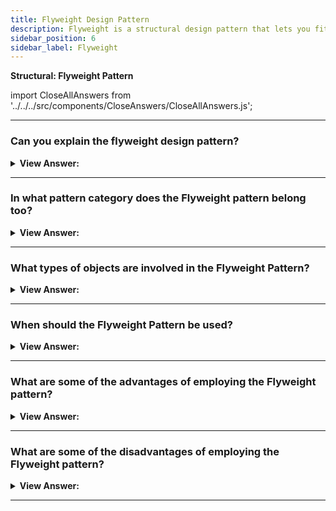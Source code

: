 ```yaml
---
title: Flyweight Design Pattern
description: Flyweight is a structural design pattern that lets you fit more objects into the available amount of RAM by sharing common parts of state between multiple objects instead of keeping all of the data in each object.
sidebar_position: 6
sidebar_label: Flyweight
---
```


**Structural: Flyweight Pattern**

import CloseAllAnswers from '../../../src/components/CloseAnswers/CloseAllAnswers.js';

<CloseAllAnswers />

---

### Can you explain the flyweight design pattern?

<details className='answer'>
  <summary>
    <strong>View Answer:</strong>
  </summary>
  <div>
    <div>
      <strong>Interview Response:</strong> By efficiently sharing a large number of fine-grained objects, the Flyweight pattern helps to conserve memory. Shared flyweight objects are immutable; they cannot be altered because they reflect properties shared by other objects.<br/>
    </div>
    <div>
</div><br />
  <div><strong className="codeExample">Code Example #1:</strong><br /><br />

<img src="/img/javascript-flyweight.jpg" /><br /><br />

The objects participating in this pattern are:

**Client** -- Example code: _Computer_

- calls into FlyweightFactory to obtain flyweight objects

**FlyweightFactory** -- In example code: _FlyweightFactory_

- creates and manages flyweight objects
- If a flyweight is required and one does not exist, it will construct one.
- stores newly created flyweights for future requests

**Flyweight** -- In example code: _Flyweight_

- preserves intrinsic data for use throughout the application

```js
function Flyweight(make, model, processor) {
  this.make = make;
  this.model = model;
  this.processor = processor;
}

let FlyWeightFactory = (function () {
  let flyweights = {};

  return {
    get: function (make, model, processor) {
      if (!flyweights[make + model]) {
        flyweights[make + model] = new Flyweight(make, model, processor);
      }
      return flyweights[make + model];
    },

    getCount: function () {
      let count = 0;
      for (let f in flyweights) count++;
      return count;
    },
  };
})();

function ComputerCollection() {
  let computers = {};
  let count = 0;

  return {
    add: function (make, model, processor, memory, tag) {
      computers[tag] = new Computer(make, model, processor, memory, tag);
      count++;
    },

    get: function (tag) {
      return computers[tag];
    },

    getCount: function () {
      return count;
    },
  };
}

let Computer = function (make, model, processor, memory, tag) {
  this.flyweight = FlyWeightFactory.get(make, model, processor);
  this.memory = memory;
  this.tag = tag;
  this.getMake = function () {
    return this.flyweight.make;
  };
  // ...
};

function run() {
  let computers = new ComputerCollection();

  computers.add('Dell', 'Studio XPS', 'Intel', '5G', 'Y755P');
  computers.add('Dell', 'Studio XPS', 'Intel', '6G', 'X997T');
  computers.add('Dell', 'Studio XPS', 'Intel', '2G', 'U8U80');
  computers.add('Dell', 'Studio XPS', 'Intel', '2G', 'NT777');
  computers.add('Dell', 'Studio XPS', 'Intel', '2G', '0J88A');
  computers.add('HP', 'Envy', 'Intel', '4G', 'CNU883701');
  computers.add('HP', 'Envy', 'Intel', '2G', 'TXU003283');

  console.log('Computers: ' + computers.getCount());
  console.log('Flyweights: ' + FlyWeightFactory.getCount());
}

run();

/*

OUTPUT:

Computers: 7
Flyweights: 2

*/
```

</div>
 </div>

</details>

---

### In what pattern category does the Flyweight pattern belong too?

<details>
  <summary>
    <strong>View Answer:</strong>
  </summary>
  <div>
    <div>
      <strong>Interview Response:</strong> The Flyweight pattern is classified as a Structural design pattern.
    </div>
  </div>
</details>

---

### What types of objects are involved in the Flyweight Pattern?

<details>
  <summary>
    <strong>View Answer:</strong>
  </summary>
  <div>
    <div>
      <strong>Interview Response:</strong> The Client, FlyweightFactory, and Flyweight are all part of the Flyweight pattern.
    </div>
    <br />
    <div></div>

- **Client** – To obtain flyweight objects, the Client invokes FlyweightFactory.
- **FlyweightFactory** – If a flyweight object is requested but does not exist, the FlyweightFactory generates and manages it. It will spawn one and save newly generated flyweights for future use.
- **Flyweight** – stores intrinsic data that can be shared throughout the program.

<br />
  </div>
</details>

---

### When should the Flyweight Pattern be used?

<details>
  <summary>
    <strong>View Answer:</strong>
  </summary>
  <div>
    <div>
      <strong>Interview Response:</strong> This pattern should be utilized when your application has a large number of objects that consume the same data or when memory storage costs are high. JavaScript uses this pattern to distribute a list of immutable strings throughout the program.<br/><br/>
      This pattern is most commonly found in network programs or word processors, and it can be used in internet browsers to prevent the same images from loading. The flyweight pattern enables image caching. As a result, only new images are loaded from the Web when a web page loads, while existing ones are retrieved from the cache.
    </div>

<br />
  </div>
</details>

---

### What are some of the advantages of employing the Flyweight pattern?

<details>
  <summary>
    <strong>View Answer:</strong>
  </summary>
  <div>
    <div>
      <strong>Interview Response:</strong> If your software has a lot of similar objects, you can save a lot of memory.
    </div>

<br />
  </div>
</details>

---

### What are some of the disadvantages of employing the Flyweight pattern?

<details>
  <summary>
    <strong>View Answer:</strong>
  </summary>
  <div>
    <div>
      <strong>Interview Response:</strong> Drawbacks of the Flyweight Pattern.
    </div><br/>

- When certain context data needs to be regenerated each time a flyweight method is called, you may be sacrificing RAM for CPU cycles.
- The code becomes noticeably more complex with the Flyweight Pattern.
- New colleagues will be perplexed as to why an entity's state was partitioned.

<br />
  </div>
</details>

---
